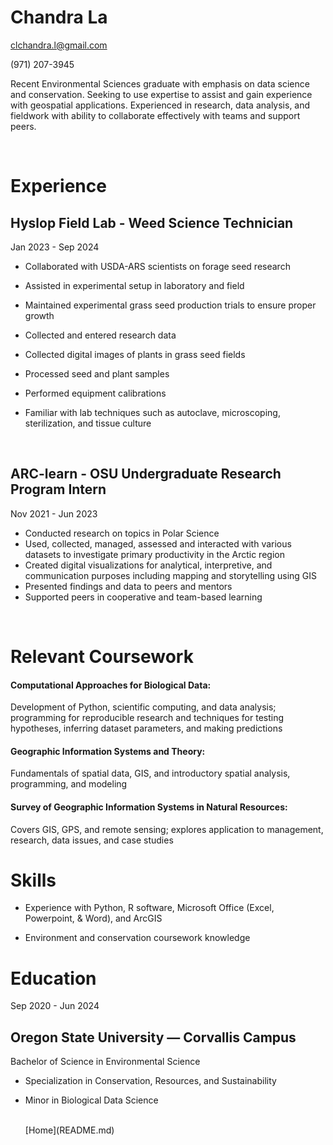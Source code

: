 # Chandra La
clchandra.l@gmail.com

(971) 207-3945


Recent Environmental Sciences graduate with emphasis on data science and conservation. Seeking to use expertise to assist and gain experience with geospatial applications. Experienced in research, data analysis, and fieldwork with ability to collaborate effectively with teams and support peers. 

<br />

# Experience
## Hyslop Field Lab - Weed Science Technician
Jan  2023 - Sep 2024
- Collaborated with USDA-ARS scientists on forage seed research 

- Assisted in experimental setup in laboratory and field

- Maintained experimental grass seed production trials to ensure proper growth 

- Collected and entered research data

- Collected digital images of plants in grass seed fields

- Processed seed and plant samples

- Performed equipment calibrations

- Familiar with lab techniques such as autoclave, microscoping, sterilization, and tissue culture

<br />

## ARC-learn - OSU Undergraduate Research Program Intern
Nov  2021 - Jun 2023
- Conducted research on topics in Polar Science 
- Used, collected, managed, assessed and interacted with various datasets to investigate primary productivity in the Arctic region 
- Created digital visualizations for analytical, interpretive, and communication purposes including mapping and storytelling using GIS
- Presented findings and data to peers and mentors
- Supported peers in cooperative and team-based learning

<br />

# Relevant Coursework
#### Computational Approaches for Biological Data:
Development of Python, scientific computing, and data analysis; programming for reproducible research and techniques for testing hypotheses, inferring dataset parameters, and making predictions
#### Geographic Information Systems and Theory: 
Fundamentals of spatial data, GIS, and introductory spatial analysis, programming, and modeling
#### Survey of Geographic Information Systems in Natural Resources: 
Covers GIS, GPS, and remote sensing; explores application to management, research, data issues, and case studies


# Skills
- Experience with Python, R software, Microsoft Office (Excel, Powerpoint, & Word), and ArcGIS

- Environment and conservation coursework knowledge


# Education
Sep  2020 - Jun 2024

## Oregon State University — Corvallis Campus
Bachelor of Science in Environmental Science 
- Specialization in Conservation, Resources, and Sustainability 
- Minor in Biological Data Science

  <br />
  [Home](README.md)
